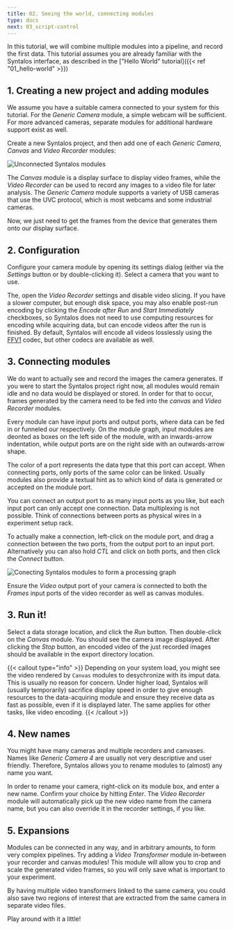 ```yaml
---
title: 02. Seeing the world, connecting modules
type: docs
next: 03_script-control
---
```


In this tutorial, we will combine multiple modules into a pipeline, and record the first data.
This tutorial assumes you are already familiar with the Syntalos interface, as described
in the ["Hello World" tutorial]({{< ref "01_hello-world" >}})

## 1. Creating a new project and adding modules

We assume you have a suitable camera connected to your system for this tutorial.
For the *Generic Camera* module, a simple webcam will be sufficient. For more advanced cameras,
separate modules for additional hardware support exist as well.

Create a new Syntalos project, and then add one of each *Generic Camera*, *Canvas* and *Video Recorder* modules:

![Unconnected Syntalos modules](/images/syntalos-modules-unconnected.avif)

The *Canvas* module is a display surface to display video frames, while the *Video Recorder* can be used to record
any images to a video file for later analysis.
The *Generic Camera* module supports a variety of USB cameras that use the UVC protocol, which is most webcams and
some industrial cameras.

Now, we just need to get the frames from the device that generates them onto our display surface.

## 2. Configuration

Configure your camera module by opening its settings dialog (either via the *Settings* button or by double-clicking it).
Select a camera that you want to use.

The, open the *Video Recorder* settings and disable video slicing. If you have a slower computer, but enough
disk space, you may also enable post-run encoding by clicking the *Encode after Run* and *Start Immediately*
checkboxes, so Syntalos does not need to use computing resources for encoding while acquiring data, but can encode
videos after the run is finished.
By default, Syntalos will encode all videos losslessly using the [FFV1](https://en.wikipedia.org/wiki/FFV1)
codec, but other codecs are available as well.

## 3. Connecting modules

We do want to actually see and record the images the camera generates. If you were to start the Syntalos project right now,
all modules would remain idle and no data would be displayed or stored.
In order for that to occur, frames generated by the camera need to be fed into the *canvas* and *Video Recorder* modules.

Every module can have input ports and output ports, where data can be fed in or funneled our respectively.
On the module graph, input modules are deonted as boxes on the left side of the module, with an inwards-arrow indentation,
while output ports are on the right side with an outwards-arrow shape.

The color of a port represents the data type that this port can accept. When connecting ports, only ports of the same color
can be linked. Usually modules also provide a textual hint as to which kind of data is generated or accepted on the module port.

You can connect an output port to as many input ports as you like, but each input port can only accept one connection.
Data multiplexing is not possible. Think of connections between ports as physical wires in a experiment setup rack.

To actually make a connection, left-click on the module port, and drag a connection between the two ports, from
the output port to an input port. Alternatively you can also hold *CTL* and click on both ports, and then click the
*Connect* button.

![Conecting Syntalos modules to form a processing graph](/images/syntalos-modules-connecting.avif)

Ensure the *Video* output port of your camera is connected to both the *Frames* input ports of the video recorder as
well as canvas modules.

## 3. Run it!

Select a data storage location, and click the *Run* button.
Then double-click on the *Canvas* module. You should see the camera image displayed. After clicking the *Stop* button,
an encoded video of the just recorded images should be available in the export directory location.

{{< callout type="info" >}}
Depending on your system load, you might see the video rendered by `Canvas` modules to desychronize with
its imput data. This is usually no reason for concern. Under higher load, Syntalos will (usually temporarily)
sacrifice display speed in order to give enough resources to the data-acquiring module and ensure they receive
data as fast as possible, even if it is displayed later. The same applies for other tasks, like video encoding.
{{< /callout >}}

## 4. New names

You might have many cameras and multiple recorders and canvases. Names like *Generic Camera 4* are usually not very
descriptive and user friendly. Therefore, Syntalos allows you to rename modules to (almost) any name you want.

In order to rename your camera, right-click on its module box, and enter a new name. Confirm your choice by hitting
*Enter*. The *Video Recorder* module will automatically pick up the new video name from the camera name, but you can
also override it in the recorder settings, if you like.

## 5. Expansions

Modules can be connected in any way, and in arbitrary amounts, to form very complex pipelines.
Try adding a *Video Transformer* module in-between your recorder and canvas modules! This module will allow you
to crop and scale the generated video frames, so you will only save what is important to your experiment.

By having multiple video transformers linked to the same camera, you could also save two regions of interest that are
extracted from the same camera in separate video files.

Play around with it a little!
